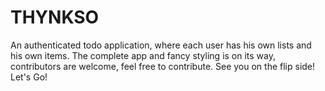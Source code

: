 # THYNKSO

An authenticated todo application, where each user has his own lists and his own items.
The complete app and fancy styling is on its way, contributors are welcome, feel free to contribute.
See you on the flip side!
Let's Go!

